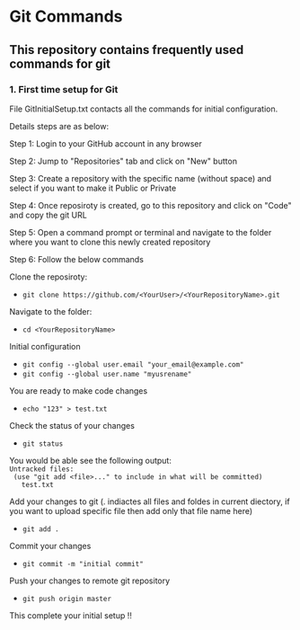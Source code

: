 # Git Commands

## This repository contains frequently used commands for git

### **1. First time setup for Git**

 File GitInitialSetup.txt contacts all the commands for initial configuration.

 Details steps are as below:

  Step 1: Login to your GitHub account in any browser

  Step 2: Jump to "Repositories" tab and click on "New" button

  Step 3: Create a repository with the specific name (without space) and select if you want to make it Public or Private

  Step 4: Once reposiroty is created, go to this repository and click on "Code" and copy the git URL

  Step 5: Open a command prompt or terminal and navigate to the folder where you want to clone this newly created repository

  Step 6: Follow the below commands

   Clone the reposiroty:
   * ```git clone https://github.com/<YourUser>/<YourRepositoryName>.git ```

   Navigate to the folder:
   * ``` cd <YourRepositoryName> ```
  
   Initial configuration
   * ```git config --global user.email "your_email@example.com" ```
   * ```git config --global user.name "myusrename"  ```
   
   You are ready to make code changes
   * ```echo "123" > test.txt ```
   
   Check the status of your changes
   *  ```git status ```
   
   You would be able see the following output: <br/>
     ``` Untracked files: ```<br/>
     ```  (use "git add <file>..." to include in what will be committed) ```<br/>
     ```    test.txt ```<br/>
   
   
   Add your changes to git (. indiactes all files and foldes in current diectory, if you want to upload specific file then add only that file name here)
   * ```git add . ```
   
   Commit your changes
   * ```git commit -m "initial commit" ```
   
   Push your changes to remote git repository
   * ```git push origin master ```
    
This complete your initial setup !!
